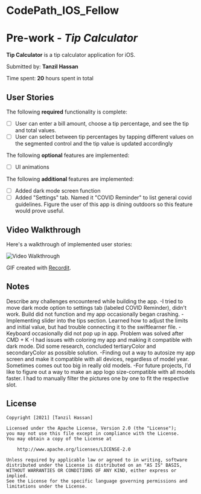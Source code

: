 # CodePath_IOS_Fellow
# Pre-work - *Tip Calculator*

**Tip Calculator** is a tip calculator application for iOS.

Submitted by: **Tanzil Hassan**

Time spent: **20** hours spent in total  

## User Stories

The following **required** functionality is complete:

* [ ] User can enter a bill amount, choose a tip percentage, and see the tip and total values.
* [ ] User can select between tip percentages by tapping different values on the segmented control and the tip value is updated accordingly

The following **optional** features are implemented:

* [ ] UI animations

The following **additional** features are implemented:

- [ ] Added dark mode screen function
- [ ] Added "Settings" tab. Named it "COVID Reminder" to list general covid guidelines. Figure the user of this app is dining outdoors so this feature would prove useful.

## Video Walkthrough

Here's a walkthrough of implemented user stories:

<img src='https://recordit.co/RiQVDXJOSo' title='Video Walkthrough' width='' alt='Video Walkthrough' />

GIF created with [Recordit](https://recordit.co).

## Notes

Describe any challenges encountered while building the app.
-I tried to move dark mode option to settings tab (labeled COVID Reminder), didn't work. Build did not function and my app occasionally began crashing. 
-Implementing slider into the tips section. Learned how to adjust the limits and initial value, but had trouble connecting it to the swiftlearner file.
-Keyboard occasionally did not pop up in app. Problem was solved after CMD + K
-I had issues with coloring my app and making it compatible with dark mode. Did some research, concluded tertiaryColor and secondaryColor as possible solution.
-Finding out a way to autosize my app screen and make it compatible with all devices, regardless of model year. Sometimes comes out too big in really old models.
-For future projects, I'd like to figure out a way to make an app logo size-compatible with all models faster. I had to manually filter the pictures one by one to fit the respective slot.

## License

    Copyright [2021] [Tanzil Hassan]

    Licensed under the Apache License, Version 2.0 (the "License");
    you may not use this file except in compliance with the License.
    You may obtain a copy of the License at

        http://www.apache.org/licenses/LICENSE-2.0

    Unless required by applicable law or agreed to in writing, software
    distributed under the License is distributed on an "AS IS" BASIS,
    WITHOUT WARRANTIES OR CONDITIONS OF ANY KIND, either express or implied.
    See the License for the specific language governing permissions and
    limitations under the License.
